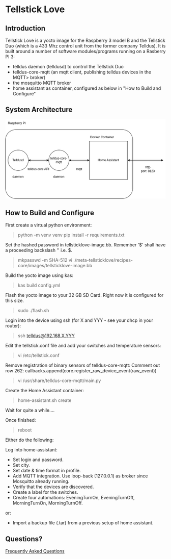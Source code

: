 # Tellstick Love

## Introduction

Tellstick Love is a yocto image for the Raspberry 3 model B and the Tellstick Duo (which is a 433 Mhz control unit from the former company Telldus).
It is built around a number of software modules/programs running on a Rasberry PI 3:

* telldus daemon (telldusd) to control the Tellstick Duo
* telldus-core-mqtt (an mqtt client, publishing telldus devices in the MQTT> broker)
* the mosquitto MQTT broker
* home assistant as container, configured as below in "How to Build and Configure"

## System Architecture

![System Architecture](docs/tellsticklove_system_image.drawio.png)

## How to Build and Configure

First create a virtual python environment:
> python -m venv venv
> pip install -r requirements.txt

Set the hashed password in tellsticklove-image.bb. Remember '$' shall have a proceeding backslash '\' i.e. \$.
> mkpasswd -m SHA-512
> vi ./meta-tellsticklove/recipes-core/images/tellsticklove-image.bb

Build the yocto image using kas:
> kas build config.yml

Flash the yocto image to your 32 GB SD Card. Right now it is configured for this size.
> sudo ./flash.sh

Login into the device using ssh (for X and YYY - see your dhcp in your router):
> ssh telldus@192.168.X.YYY

Edit the tellstick.conf file and add your switches and temperature sensors:
> vi /etc/tellstick.conf

Remove registration of binary sensors of telldus-core-mqtt:
Comment out row 262: callbacks.append(core.register_raw_device_event(raw_event))
> vi /usr/share/telldus-core-mqtt/main.py

Create the Home Assistant container:
> home-assistant.sh create

Wait for quite a while....

Once finished:
> reboot

Either do the following:

Log into home-assistant:
* Set login and password.
* Set city.
* Set date & time format in profile.
* Add MQTT integration. Use loop-back (127.0.0.1) as broker since Mosquitto already running.
* Verify that the devices are discovered.
* Create a label for the  switches.
* Create four automations: EveningTurnOn, EveningTurnOff, MorningTurnOn, MorningTurnOff.

or:

* Import a backup file (.tar) from a previous setup of home assistant.

## Questions?
[Frequently Asked Questions](FAQ.md)
